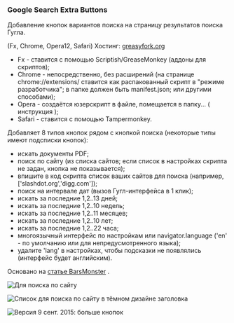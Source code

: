 ### Google Search Extra Buttons

Добавление кнопок вариантов поиска на страницу результатов поиска Гугла.

(Fx, Chrome, Opera12, Safari)
Хостинг: [greasyfork.org](https://greasyfork.org/en/scripts/7543-google-search-extra-buttons)

* Fx - ставится с помощью Scriptish/GreaseMonkey (аддоны для скриптов);
* Chrome - непосредственно, без расширений (на странице chrome://extensions/ ставится как распакованный скрипт в "режиме разработчика"; в папке должен быть manifest.json; или другими способами);
* Opera - создаётся юзерскрипт в файле, помещается в папку... ( инструкция );
* Safari - ставится с помощью Tampermonkey.

Добавляет 8 типов кнопок рядом с кнопкой поиска (некоторые типы имеют подсписки кнопок):

* искать документы PDF;
* поиск по сайту (из списка сайтов; если список в настройках скрипта не задан, кнопка не показывается);
* впишите в код скрипта список ваших сайтов для поиска (например, ['slashdot.org','digg.com']);
* поиск на интервале дат (вызов Гугл-интерфейса в 1 клик);
* искать за последние 1,2..13 дней;
* искать за последние 1,2..10 недель;
* искать за последние 1,2..11 месяцев;
* искать за последние 1,2..10 лет;
* искать за последние 1,2..22 часа;
* многоязычный интерфейс по настройкам или navigator.language ('en' - по умолчанию или для непредусмотренного языка);
* удалите 'lang' в настройках, чтобы подсказки не появлялись (интерфейс будет английским).

Основано на [статье BarsMonster](http://habrahabr.ru/post/179367/) .


![Для поиска по сайту](https://raw.githubusercontent.com/spmbt/googleSearchExtraButtons/master/googleSearchExtraButt20150218-white.png)

![Список для поиска по сайту в тёмном дизайне заголовка](https://raw.githubusercontent.com/spmbt/googleSearchExtraButtons/master/googleSearchExtraButt20150218-dark.png)

![Версия 9 сент. 2015: больше кнопок](https://raw.githubusercontent.com/spmbt/googleSearchExtraButtons/master/20150909-googleSearchExtra123week.png)